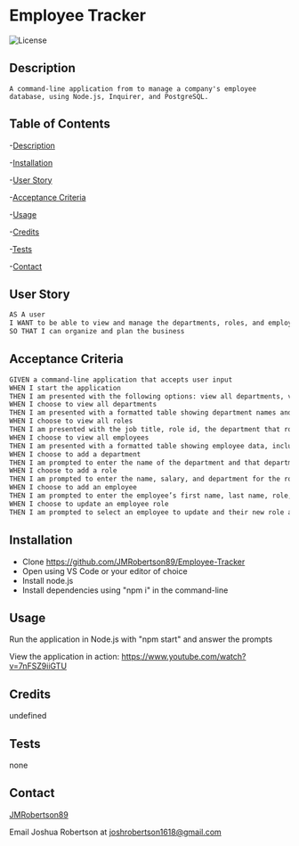 # Employee Tracker

![License](https://img.shields.io/badge/license-MIT-blue)

## Description
    A command-line application from to manage a company's employee database, using Node.js, Inquirer, and PostgreSQL.


## Table of Contents
-[Description](#description)

-[Installation](#installation)

-[User Story](#user-story)

-[Acceptance Criteria](#acceptance-criteria)

-[Usage](#usage)

-[Credits](#credits)

-[Tests](#tets)

-[Contact](#contact)


## User Story

```md
AS A user
I WANT to be able to view and manage the departments, roles, and employees in a company
SO THAT I can organize and plan the business
```

## Acceptance Criteria


```md
GIVEN a command-line application that accepts user input
WHEN I start the application
THEN I am presented with the following options: view all departments, view all roles, view all employees, add a department, add a role, add an employee, and update an employee role
WHEN I choose to view all departments
THEN I am presented with a formatted table showing department names and department ids
WHEN I choose to view all roles
THEN I am presented with the job title, role id, the department that role belongs to, and the salary for that role
WHEN I choose to view all employees
THEN I am presented with a formatted table showing employee data, including employee ids, first names, last names, job titles, departments, salaries, and managers that the employees report to
WHEN I choose to add a department
THEN I am prompted to enter the name of the department and that department is added to the database
WHEN I choose to add a role
THEN I am prompted to enter the name, salary, and department for the role and that role is added to the database
WHEN I choose to add an employee
THEN I am prompted to enter the employee’s first name, last name, role, and manager, and that employee is added to the database
WHEN I choose to update an employee role
THEN I am prompted to select an employee to update and their new role and this information is updated in the database 
```


## Installation

- Clone https://github.com/JMRobertson89/Employee-Tracker
- Open using VS Code or your editor of choice
- Install node.js
- Install dependencies using "npm i" in the command-line

## Usage

Run the application in Node.js with "npm start" and answer the prompts

View the application in action: https://www.youtube.com/watch?v=7nFSZ9iiGTU


## Credits

undefined

## Tests

none

## Contact

[JMRobertson89](https://github.com/JMRobertson89)

Email Joshua Robertson at joshrobertson1618@gmail.com
